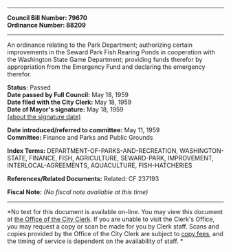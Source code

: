* * * * *  
  
**Council Bill Number: [](#h0)[](#h2)79670**   
**Ordinance Number: 88209**  
  
* * * * *  
  
An ordinance relating to the Park Department; authorizing certain improvements in the Seward Park Fish Rearing Ponds in cooperation with the Washington State Game Department; providing funds therefor by appropriation from the Emergency Fund and declaring the emergency therefor.  
  
**Status:** Passed   
**Date passed by Full Council:** May 18, 1959   
**Date filed with the City Clerk:** May 18, 1959   
**Date of Mayor's signature:** May 18, 1959   
[(about the signature date)](/~public/approvaldate.htm)   
  
  
**Date introduced/referred to committee:** May 11, 1959   
**Committee:** Finance and Parks and Public Grounds   
  
**Index Terms:** DEPARTMENT-OF-PARKS-AND-RECREATION, WASHINGTON-STATE, FINANCE, FISH, AGRICULTURE, SEWARD-PARK, IMPROVEMENT, INTERLOCAL-AGREEMENTS, AQUACULTURE, FISH-HATCHERIES  
  
**References/Related Documents:** Related: CF 237193  
  
**Fiscal Note:** *(No fiscal note available at this time)*  
  
* * * * *  
  
*No text for this document is available on-line. You may view this document at [the Office of the City Clerk](http://www.seattle.gov/leg/clerk/contactUs.htm). If you are unable to visit the Clerk's Office, you may request a copy or scan be made for you by Clerk staff. Scans and copies provided by the Office of the City Clerk are subject to [copy fees](http://clerk.seattle.gov/~public/clerkfees.htm), and the timing of service is dependent on the availability of staff. *  
  
  

